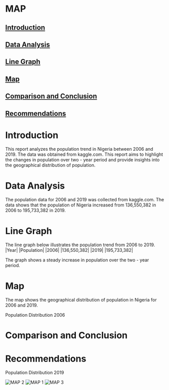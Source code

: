 # MAP
## [Introduction](introduction)
## [Data Analysis](data-analysis)
## [Line Graph](line-graph)
## [Map](map)
## [Comparison and Conclusion](comparison-and-conclusion)
## [Recommendations](recommendations)

# Introduction
This report analyzes the population trend in Nigeria between 2006 and 2019. The data was obtained from kaggle.com. This report aims to highlight the changes in population over two - year period and provide insights into the geographical distribution of population.

# Data Analysis
The population data for 2006 and 2019 was collected from kaggle.com. The data shows that the population of Nigeria increased from 136,550,382 in 2006 to 195,733,382 in 2019.

# Line Graph
The line graph below illustrates the population trend from 2006 to 2019.
|Year|  |Population|
|2006|  |136,550,382|
|2019|  |195,733,382|

The graph shows a steady increase in population over the two - year period.

# Map
The map shows the geographical distribution of population in Nigeria for 2006 and 2019.

Population Distribution  2006

# Comparison and Conclusion

# Recommendations


Population Distribution  2019


![MAP 2](https://github.com/user-attachments/assets/ac299681-b838-416f-b607-dc0d3522612a)
![MAP 1](https://github.com/user-attachments/assets/d5cf54fd-a902-438c-b770-7573a8aac389)
![MAP 3](https://github.com/user-attachments/assets/170dd624-f656-448a-9299-0205d1e4353e)

